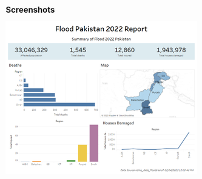## Screenshots

![App Screenshot](https://github.com/hammad-ali-shah/Visualisation/blob/main/Tableau/Pakistan%20Flood%202022%20Dashboard/Pakistan%20Flood%202022%20Dashboard.png?raw=true)
